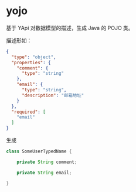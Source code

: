 # yojo

基于 YApi 对数据模型的描述，生成 Java 的 POJO 类。

描述形如：

```json
{
  "type": "object",
  "properties": {
    "comment": {
      "type": "string"
    },
    "email": {
      "type": "string",
      "description": "邮箱地址"
    }
  },
  "required": [
    "email"
  ]
}
```

生成

```java
class SomeUserTypedName {

    private String comment;

    private String email;

}
```